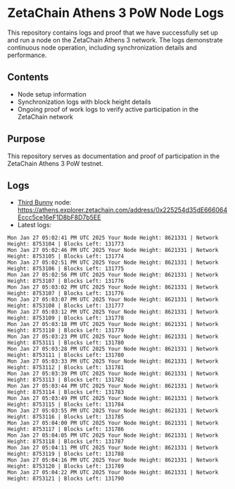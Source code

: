 # ZetaChain Athens 3 PoW Node Logs
This repository contains logs and proof that we have successfully set up and run a node on the ZetaChain Athens 3 network. The logs demonstrate continuous node operation, including synchronization details and performance.

## Contents
- Node setup information
- Synchronization logs with block height details
- Ongoing proof of work logs to verify active participation in the ZetaChain network

## Purpose
This repository serves as documentation and proof of participation in the ZetaChain Athens 3 PoW testnet.

## Logs

- [Third Bunny](https://thirdbunny.xyz/) node: https://athens.explorer.zetachain.com/address/0x225254d35dE666064Eccc5ce16eF1D8bF8D7b5EE
- Latest logs:
```
Mon Jan 27 05:02:41 PM UTC 2025 Your Node Height: 8621331 | Network Height: 8753104 | Blocks Left: 131773
Mon Jan 27 05:02:46 PM UTC 2025 Your Node Height: 8621331 | Network Height: 8753105 | Blocks Left: 131774
Mon Jan 27 05:02:51 PM UTC 2025 Your Node Height: 8621331 | Network Height: 8753106 | Blocks Left: 131775
Mon Jan 27 05:02:56 PM UTC 2025 Your Node Height: 8621331 | Network Height: 8753107 | Blocks Left: 131776
Mon Jan 27 05:03:02 PM UTC 2025 Your Node Height: 8621331 | Network Height: 8753107 | Blocks Left: 131776
Mon Jan 27 05:03:07 PM UTC 2025 Your Node Height: 8621331 | Network Height: 8753108 | Blocks Left: 131777
Mon Jan 27 05:03:12 PM UTC 2025 Your Node Height: 8621331 | Network Height: 8753109 | Blocks Left: 131778
Mon Jan 27 05:03:18 PM UTC 2025 Your Node Height: 8621331 | Network Height: 8753110 | Blocks Left: 131779
Mon Jan 27 05:03:23 PM UTC 2025 Your Node Height: 8621331 | Network Height: 8753111 | Blocks Left: 131780
Mon Jan 27 05:03:28 PM UTC 2025 Your Node Height: 8621331 | Network Height: 8753111 | Blocks Left: 131780
Mon Jan 27 05:03:33 PM UTC 2025 Your Node Height: 8621331 | Network Height: 8753112 | Blocks Left: 131781
Mon Jan 27 05:03:39 PM UTC 2025 Your Node Height: 8621331 | Network Height: 8753113 | Blocks Left: 131782
Mon Jan 27 05:03:44 PM UTC 2025 Your Node Height: 8621331 | Network Height: 8753114 | Blocks Left: 131783
Mon Jan 27 05:03:49 PM UTC 2025 Your Node Height: 8621331 | Network Height: 8753115 | Blocks Left: 131784
Mon Jan 27 05:03:55 PM UTC 2025 Your Node Height: 8621331 | Network Height: 8753116 | Blocks Left: 131785
Mon Jan 27 05:04:00 PM UTC 2025 Your Node Height: 8621331 | Network Height: 8753117 | Blocks Left: 131786
Mon Jan 27 05:04:05 PM UTC 2025 Your Node Height: 8621331 | Network Height: 8753118 | Blocks Left: 131787
Mon Jan 27 05:04:11 PM UTC 2025 Your Node Height: 8621331 | Network Height: 8753119 | Blocks Left: 131788
Mon Jan 27 05:04:16 PM UTC 2025 Your Node Height: 8621331 | Network Height: 8753120 | Blocks Left: 131789
Mon Jan 27 05:04:22 PM UTC 2025 Your Node Height: 8621331 | Network Height: 8753121 | Blocks Left: 131790
```
